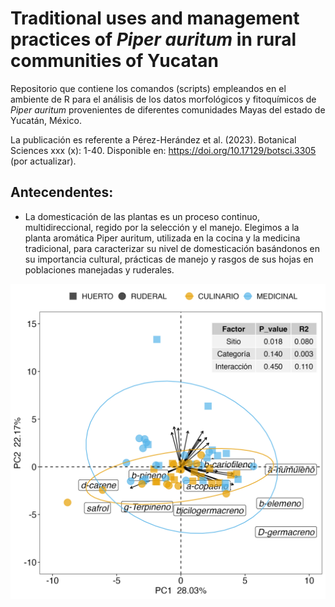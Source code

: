 # Traditional uses and management practices of _Piper auritum_ in rural communities of Yucatan

Repositorio que contiene los comandos (scripts) empleandos en el ambiente de R para el análisis de los datos morfológicos y fitoquímicos de _Piper auritum_ provenientes de diferentes comunidades Mayas del estado de Yucatán, México.

La publicación es referente a Pérez-Herández et al. (2023). Botanical Sciences xxx (x): 1-40. Disponible en: https://doi.org/10.17129/botsci.3305 (por actualizar).

## Antecendentes:

- La domesticación de las plantas es un proceso continuo, multidireccional, regido por la selección y el manejo. Elegimos a la planta aromática Piper auritum, utilizada en la cocina y la medicina tradicional, para caracterizar su nivel de domesticación basándonos en su importancia cultural, prácticas de manejo y rasgos de sus hojas en poblaciones manejadas y ruderales. 


![Figura 5. Análisis de componentes principales del contenido de aceite esencial de _Piper auritum_](https://github.com/MaryoHg/piper_auritum/blob/main/Figures/Fig.5.PCA-acei_esenciales.png?raw=true)
